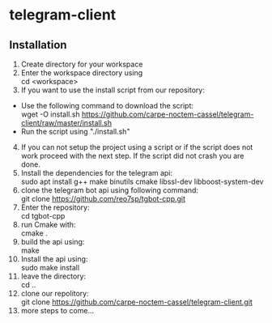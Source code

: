 # telegram-client
## Installation
1. Create directory for your workspace
2. Enter the workspace directory using  
    cd  \<workspace\>
3. If you want to use the install script from our repository:
  * Use the following command to download the script:  
    wget -O install.sh https://github.com/carpe-noctem-cassel/telegram-client/raw/master/install.sh
  * Run the script using "./install.sh"
4. If you can not setup the project using a script or if the script does not work proceed with the next step.
   If the script did not crash you are done.
5. Install the dependencies for the telegram api:  
    sudo apt install g++ make binutils cmake libssl-dev libboost-system-dev
6. clone the telegram bot api using following command:  
    git clone https://github.com/reo7sp/tgbot-cpp.git
7. Enter the repository:  
    cd tgbot-cpp
8. run Cmake with:  
    cmake .
9. build the api using:  
    make
10. Install the api using:  
    sudo make install
11. leave the directory:  
    cd ..
12. clone our repolitory:  
    git clone https://github.com/carpe-noctem-cassel/telegram-client.git
13. more steps to come...
